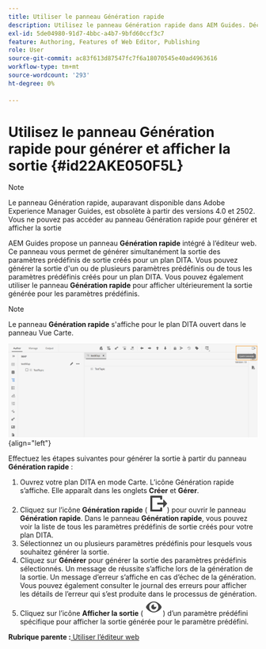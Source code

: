 ```yaml
---
title: Utiliser le panneau Génération rapide
description: Utilisez le panneau Génération rapide dans AEM Guides. Découvrez comment générer et afficher la sortie à partir du panneau de génération rapide.
exl-id: 5de04980-91d7-4bbc-a4b7-9bfd60ccf3c7
feature: Authoring, Features of Web Editor, Publishing
role: User
source-git-commit: ac83f613d87547fc7f6a18070545e40ad4963616
workflow-type: tm+mt
source-wordcount: '293'
ht-degree: 0%

---
```


# Utilisez le panneau Génération rapide pour générer et afficher la sortie {#id22AKE050F5L}

>[!NOTE]
>
> Le panneau Génération rapide, auparavant disponible dans Adobe Experience Manager Guides, est obsolète à partir des versions 4.0 et 2502. Vous ne pouvez pas accéder au panneau Génération rapide pour générer et afficher la sortie


AEM Guides propose un panneau **Génération rapide** intégré à l’éditeur web. Ce panneau vous permet de générer simultanément la sortie des paramètres prédéfinis de sortie créés pour un plan DITA. Vous pouvez générer la sortie d&#39;un ou de plusieurs paramètres prédéfinis ou de tous les paramètres prédéfinis créés pour un plan DITA. Vous pouvez également utiliser le panneau **Génération rapide** pour afficher ultérieurement la sortie générée pour les paramètres prédéfinis.

>[!NOTE]
>
> Le panneau **Génération rapide** s&#39;affiche pour le plan DITA ouvert dans le panneau Vue Carte.

![](images/quick-generate-map-view.png){align="left"}

Effectuez les étapes suivantes pour générer la sortie à partir du panneau **Génération rapide** :

1. Ouvrez votre plan DITA en mode Carte. L’icône Génération rapide s’affiche. Elle apparaît dans les onglets **Créer** et **Gérer**.
1. Cliquez sur l’icône **Génération rapide** \( ![](images/quick-generate-icon.svg)\) pour ouvrir le panneau **Génération rapide**. Dans le panneau **Génération rapide**, vous pouvez voir la liste de tous les paramètres prédéfinis de sortie créés pour votre plan DITA.
1. Sélectionnez un ou plusieurs paramètres prédéfinis pour lesquels vous souhaitez générer la sortie.
1. Cliquez sur **Générer** pour générer la sortie des paramètres prédéfinis sélectionnés. Un message de réussite s’affiche lors de la génération de la sortie. Un message d’erreur s’affiche en cas d’échec de la génération. Vous pouvez également consulter le journal des erreurs pour afficher les détails de l’erreur qui s’est produite dans le processus de génération.
1. Cliquez sur l’icône **Afficher la sortie** \( ![](images/view-output-icon.svg)\) d’un paramètre prédéfini spécifique pour afficher la sortie générée pour le paramètre prédéfini.

**Rubrique parente :**&#x200B;[ Utiliser l’éditeur web](web-editor.md)

